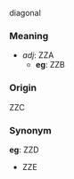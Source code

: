 diagonal
### Meaning
+ _adj_: ZZA
	+ __eg__: ZZB

### Origin

ZZC

### Synonym

__eg__: ZZD

+ ZZE


